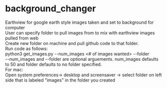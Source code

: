 # background_changer
Earthview for google earth style images taken and set to background for computer <br />
User can specify folder to pull images from to mix with earthview images pulled from web <br/>
Create new folder on machine and pull github code to that folder. <br />
Run code as follows: <br /> 
python3 get_images.py --num_images <# of images wanted> --folder <foldername> <br />
--num_images and --folder are optional arguements. num_images defaults to 50 and folder defaults to no folder specified. <br/>
For mac: <br/>
Open system preferences-> desktop and screensaver -> select folder on left side that is labeled "images" in the folder you created
